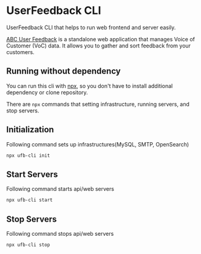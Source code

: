 # UserFeedback CLI

UserFeedback CLI that helps to run web frontend and server easily.

[ABC User Feedback](https://github.com/line/abc-user-feedback) is a standalone web application that manages Voice of Customer (VoC) data. It allows you to gather and sort feedback from your customers.

## Running without dependency

You can run this cli with [npx](https://docs.npmjs.com/cli/v8/commands/npx), so you don't have to install additional dependency or clone repository.

There are `npx` commands that setting infrastructure, running servers, and stop servers.

## Initialization

Following command sets up infrastructures(MySQL, SMTP, OpenSearch)

```sh
npx ufb-cli init
```

## Start Servers

Following command starts api/web servers

```sh
npx ufb-cli start
```

## Stop Servers

Following command stops api/web servers

```sh
npx ufb-cli stop
```
